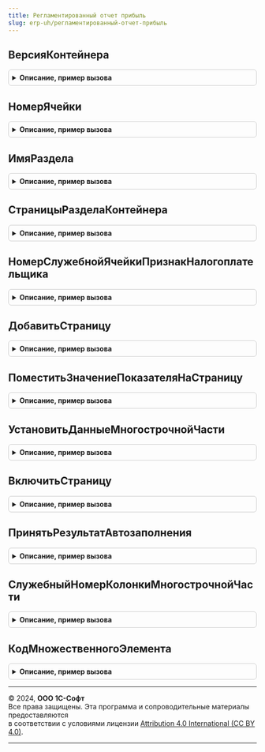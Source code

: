 ```yaml
---
title: Регламентированный отчет прибыль
slug: erp-uh/регламентированный-отчет-прибыль
---
```



## ВерсияКонтейнера
<details style="margin: 1em 0; padding: 0.5em; border: 1px solid #ccc; border-radius: 6px;">

<summary style="font-weight: bold; cursor: pointer;">Описание, пример вызова</summary>

```bsl

// Определяет версию контейнера БРО, содержащего данные декларации.
// Ранее редакции формы использовали двухуровневую структуру,
// начиная с отчетности за 2019 год - трехуровневую, где приложения к листу 02 подчинены листу 02.
// Подробнее об устройстве контейнера см. СтраницыРазделаКонтейнера
//
// Параметры:
//  ИмяРедакции - Строка - имя редакции отчета (формы БРО)
//
// Возвращаемое значение:
//  Дата - идентификатор версии. Можно сравнивать с применением операторов < или >
//
Функция ВерсияКонтейнера(ИмяРедакции) Экспорт
```

Пример вызова
```bsl
Результат = РегламентированныйОтчетПрибыль.ВерсияКонтейнера(ИмяРедакции) 
```
</details>

## НомерЯчейки
<details style="margin: 1em 0; padding: 0.5em; border: 1px solid #ccc; border-radius: 6px;">

<summary style="font-weight: bold; cursor: pointer;">Описание, пример вызова</summary>

```bsl

// Конструирует техногенный номер ячейки, используемый в форме отчета,
// по данным, предусмотренным нормативным документом
//
// Параметры:
//  НомерЛиста		 - Строка - номер листа декларации, как указано в нормативном документе, например "02"
//  НомерПриложения	 - Строка - номер приложения к листу декларации, как указано в нормативном документе, например "1"
//  НомерСтроки		 - Строка - номер строки, как указано в нормативном документе, например "030"
//  НомерГрафы		 - Строка - условный номер графы (колонки), предусмотренный разработчиками БРО.
//                              Обычно основные суммовые показатели имеют условный номер "03".
//  ИмяРедакции      - Строка - имя редакции отчета (формы БРО)
//
// Возвращаемое значение:
//  Строка - номер ячейки отчета
//
Функция НомерЯчейки(Знач НомерЛиста, Знач НомерПриложения, Знач НомерСтроки, Знач НомерГрафы, ИмяРедакции) Экспорт
```

Пример вызова
```bsl
Результат = РегламентированныйОтчетПрибыль.НомерЯчейки(НомерЛиста, НомерПриложения, НомерСтроки, НомерГрафы, ИмяРедакции) 
```
</details>

## ИмяРаздела
<details style="margin: 1em 0; padding: 0.5em; border: 1px solid #ccc; border-radius: 6px;">

<summary style="font-weight: bold; cursor: pointer;">Описание, пример вызова</summary>

```bsl

// Конструирует имя раздела (листа, приложения к листу, раздела декларации, подраздела и т.п.), используемое в контейнере БРО
//
// Параметры:
//  НомерЛиста		 - Строка - номер листа декларации, как указано в нормативном документе, например "02"
//  НомерПриложения	 - Строка - номер приложения к листу декларации, как указано в нормативном документе, например "1"
//
// Возвращаемое значение:
//  Строка - имя раздела
//
Функция ИмяРаздела(НомерЛиста, НомерПриложения) Экспорт
```

Пример вызова
```bsl
Результат = РегламентированныйОтчетПрибыль.ИмяРаздела(НомерЛиста, НомерПриложения) 
```
</details>

## СтраницыРазделаКонтейнера
<details style="margin: 1em 0; padding: 0.5em; border: 1px solid #ccc; border-radius: 6px;">

<summary style="font-weight: bold; cursor: pointer;">Описание, пример вызова</summary>

```bsl

// Находит в контейнере данных отчета коллекцию записей, соответствующую набору страниц заданного раздела (листа, приложения к листу и т.п.)
//
// Параметры:
//  Контейнер              - ДеревоЗначений, Структура - заполняемый контейнер, тип определяется редакцией отчета, см. ВерсияКонтейнера
//  НомерЛиста             - Строка - номер листа декларации, как указано в нормативном документе, например "02"
//  НомерПриложения        - Строка - номер приложения к листу декларации, как указано в нормативном документе, например "1"
//  ИндексКомплектаСтраниц - Число  - индекс заполняемой страницы (комплекта страниц) отчета.
//                                    Для добавления страницы см. ДобавитьСтраницу
//  ИмяРедакции            - Строка - имя редакции отчета (формы БРО)
//
// Возвращаемое значение:
//  КоллекцияСтрокДереваЗначений, Структура - страница контейнера БРО, с которой можно работать методами области УстановкаЗначенийКонтейнера
//
Функция СтраницыРазделаКонтейнера(Контейнер, НомерЛиста, НомерПриложения, ИндексКомплектаСтраниц, ИмяРедакции) Экспорт
```

Пример вызова
```bsl
Результат = РегламентированныйОтчетПрибыль.СтраницыРазделаКонтейнера(Контейнер, НомерЛиста, НомерПриложения, ИндексКомплектаСтраниц, ИмяРедакции) 
```
</details>

## НомерСлужебнойЯчейкиПризнакНалогоплательщика
<details style="margin: 1em 0; padding: 0.5em; border: 1px solid #ccc; border-radius: 6px;">

<summary style="font-weight: bold; cursor: pointer;">Описание, пример вызова</summary>

```bsl

// Определяет номер служебной ячейки для хранения признака налогоплательщика.
// Нормативные документы предусматривают такое поле отчета, но не присваивают ему номер.
//
// Параметры:
//  НомерЛиста       - Строка - номер листа декларации, как указано в нормативном документе, например "02"
//  НомерПриложения  - Строка - номер приложения к листу декларации, как указано в нормативном документе, например "1"
//  ИмяРедакции      - Строка - имя редакции отчета (формы БРО)
//
// Возвращаемое значение:
//  Строка - см. НомерЯчейки
//
Функция НомерСлужебнойЯчейкиПризнакНалогоплательщика(НомерЛиста, НомерПриложения, ИмяРедакции) Экспорт
```

Пример вызова
```bsl
Результат = РегламентированныйОтчетПрибыль.НомерСлужебнойЯчейкиПризнакНалогоплательщика(НомерЛиста, НомерПриложения, ИмяРедакции) 
```
</details>

## ДобавитьСтраницу
<details style="margin: 1em 0; padding: 0.5em; border: 1px solid #ccc; border-radius: 6px;">

<summary style="font-weight: bold; cursor: pointer;">Описание, пример вызова</summary>

```bsl

// Добавляет в контейнер данных отчета страницу раздела отчета (листа, приложения и т.п.)
//
// Параметры:
//  РазделБРО   - КоллекцияСтрокДереваЗначений, Структура - результат СтраницыРазделаКонтейнера
//  ИмяРедакции - Строка - имя редакции отчета (формы БРО)
//
Процедура ДобавитьСтраницу(РазделБРО, ИмяРедакции) Экспорт
```

Пример вызова
```bsl
РегламентированныйОтчетПрибыль.ДобавитьСтраницу(РазделБРО, ИмяРедакции) 
```
</details>

## ПоместитьЗначениеПоказателяНаСтраницу
<details style="margin: 1em 0; padding: 0.5em; border: 1px solid #ccc; border-radius: 6px;">

<summary style="font-weight: bold; cursor: pointer;">Описание, пример вызова</summary>

```bsl

// Помещает в контейнер (на страницу контейнера) значение показателя.
// Не следует использовать для показателей многострочных частей. Для них - УстановитьДанныеМногострочнойЧасти
//
// Параметры:
//  Страница     - СтрокаДереваЗначений, ТаблицаЗначений, ДанныеФормыКоллекция - элемент коллекции из СтраницыРазделаКонтейнера
//  НомерЯчейки  - Строка - номер заполняемого поля отчета, см. НомерЯчейки
//  Значение     - Число, Строка, Дата - устанавливаемое значение;
//                 тип определяется разработчиками БРО исходя из назначения ячейки. Обычно - Число
//
Процедура ПоместитьЗначениеПоказателяНаСтраницу(Страница, НомерЯчейки, Значение) Экспорт
```

Пример вызова
```bsl
РегламентированныйОтчетПрибыль.ПоместитьЗначениеПоказателяНаСтраницу(Страница, НомерЯчейки, Значение) 
```
</details>

## УстановитьДанныеМногострочнойЧасти
<details style="margin: 1em 0; padding: 0.5em; border: 1px solid #ccc; border-radius: 6px;">

<summary style="font-weight: bold; cursor: pointer;">Описание, пример вызова</summary>

```bsl

// Помещает в контейнер (на страницу контейнера) значения показателей многострочной части
// Для установки основных данных декларации - в ПоместитьЗначениеПоказателяНаСтраницу
//
// Параметры:
//  Страница                 - СтрокаДереваЗначений, ТаблицаЗначений, ДанныеФормыКоллекция - элемент коллекции из СтраницыРазделаКонтейнера
//  КодЭлементаФНС           - Строка - код многострочной части в соответствии с форматом представления декларации в электронном виде
//  ДанныеМногострочнойЧасти - ТаблицаЗначений - помещаемые данные. Колонки должны иметь имена и типы,
//                             предусмотренные форматом представления декларации в электронном виде
//                             (см. "коды", "признак типа, формат элемента" соответственно)
//  ИмяРедакции              - Строка - имя редакции отчета (формы БРО)
//
Процедура УстановитьДанныеМногострочнойЧасти(Страница, КодЭлементаФНС, ДанныеМногострочнойЧасти, ИмяРедакции) Экспорт
```

Пример вызова
```bsl
РегламентированныйОтчетПрибыль.УстановитьДанныеМногострочнойЧасти(Страница, КодЭлементаФНС, ДанныеМногострочнойЧасти, ИмяРедакции) 
```
</details>

## ВключитьСтраницу
<details style="margin: 1em 0; padding: 0.5em; border: 1px solid #ccc; border-radius: 6px;">

<summary style="font-weight: bold; cursor: pointer;">Описание, пример вызова</summary>

```bsl

// Включает страницу - отмечает, что страница содержит данные.
//
// Имеет два аспекта: технический и налоговый.
// 1. С технической точки зрения, показываем, используется ли конкретная страница - будет ли она представлена в составе декларации.
//    Поэтому, если есть данные для заполнения на этой странице, то нужно убедиться, что поле также заполнено.
// 2. С налоговой точки зрения, указываются особенности операций, отраженных на конкретной странице.
//    Автоматическое заполнение предполагает, что речь идет об обычных операциях - без особенностей.
//
// Параметры:
//  Страница         - СтрокаДереваЗначений, ТаблицаЗначений, ДанныеФормыКоллекция - элемент коллекции из СтраницыРазделаКонтейнера
//                     Следует передавать только фактически заполненные страницы
//  НомерЛиста       - Строка - номер листа декларации, как указано в нормативном документе, например "02"
//  НомерПриложения  - Строка - номер приложения к листу декларации, как указано в нормативном документе, например "1"
//  ИмяРедакции      - Строка - имя редакции отчета (формы БРО)
//  ПризнакНалогоплательщика - Строка - код признака налогоплательщика
//
Процедура ВключитьСтраницу(Страница, НомерЛиста, НомерПриложения, ИмяРедакции, ПризнакНалогоплательщика = "") Экспорт
```

Пример вызова
```bsl
РегламентированныйОтчетПрибыль.ВключитьСтраницу(Страница, НомерЛиста, НомерПриложения, ИмяРедакции, ПризнакНалогоплательщика);
```
</details>

## ПринятьРезультатАвтозаполнения
<details style="margin: 1em 0; padding: 0.5em; border: 1px solid #ccc; border-radius: 6px;">

<summary style="font-weight: bold; cursor: pointer;">Описание, пример вызова</summary>

```bsl

// Выполняет действия, необходимые после автозаполнения.
// Это код БРО, однако необходим явный его вызов из переопределяемого кода прикладного решения,
// так как этот переопределяемый код в БРО является обработчиком фонового задания.
//
// Параметры:
//  Контейнер            - ДеревоЗначений, Структура - заполненный контейнер, тип определяется редакцией отчета, см. ВерсияКонтейнера
//  ТаблицаРасшифровки	 - ТаблицаЗначений - данные расшифровки. Конкретный формат определяется прикладным решением.
//                         Например, может использоваться ЗаполнениеРасшифровкаРегламентированнойОтчетности.НовыйРасшифровка
//  ПараметрыОтчета      - Структура - параметры, передаваемые БРО в РегламентированнаяОтчетностьПереопределяемый.ЗаполнитьОтчет
//  ИмяРедакции          - Строка - имя редакции отчета (формы БРО)
//
Процедура ПринятьРезультатАвтозаполнения(Контейнер, ТаблицаРасшифровки, ПараметрыОтчета, ИмяРедакции) Экспорт
```

Пример вызова
```bsl
РегламентированныйОтчетПрибыль.ПринятьРезультатАвтозаполнения(Контейнер, ТаблицаРасшифровки, ПараметрыОтчета, ИмяРедакции) 
```
</details>

## СлужебныйНомерКолонкиМногострочнойЧасти
<details style="margin: 1em 0; padding: 0.5em; border: 1px solid #ccc; border-radius: 6px;">

<summary style="font-weight: bold; cursor: pointer;">Описание, пример вызова</summary>

```bsl

// Определяет служебный номер колонки многострочной части, используемый в контейнере формы отчета.
// Номер колонки включает относительный номер многострочной части и номер показателя в ней.
//
// Параметры:
//  КодТаблицыФНС	 - Строка - код таблицы (элемента типа "С") в формате представления декларации в электронном виде
//  КодЭлементаФНС	 - Строка - код элемента (колонки таблицы) в формате представления декларации в электронном виде
//  ИмяРедакции      - Строка - имя редакции отчета (формы БРО)
//
// Возвращаемое значение:
//  Строка - семизначный номер колонки
//
Функция СлужебныйНомерКолонкиМногострочнойЧасти(КодТаблицыФНС, КодЭлементаФНС, ИмяРедакции) Экспорт
```

Пример вызова
```bsl
Результат = РегламентированныйОтчетПрибыль.СлужебныйНомерКолонкиМногострочнойЧасти(КодТаблицыФНС, КодЭлементаФНС, ИмяРедакции) 
```
</details>

## КодМножественногоЭлемента
<details style="margin: 1em 0; padding: 0.5em; border: 1px solid #ccc; border-radius: 6px;">

<summary style="font-weight: bold; cursor: pointer;">Описание, пример вызова</summary>

```bsl

// Определяет служебный номер показателя многострочной части, используемый для нумерации ячеек формы отчета.
//
// Параметры:
//  КодТаблицыФНС	 - Строка - код таблицы (элемента типа "С") в формате представления декларации в электронном виде
//  КодЭлементаФНС	 - Строка - код элемента (колонки таблицы) в формате представления декларации в электронном виде
//  ИмяРедакции      - Строка - имя редакции отчета (формы БРО)
//
// Возвращаемое значение:
//  Строка - пятизначный номер ячейки (включает условный номер строки и графы)
//
Функция КодМножественногоЭлемента(КодТаблицыФНС, КодЭлементаФНС, ИмяРедакции) Экспорт
```

Пример вызова
```bsl
Результат = РегламентированныйОтчетПрибыль.КодМножественногоЭлемента(КодТаблицыФНС, КодЭлементаФНС, ИмяРедакции) 
```
</details>

---

© 2024, **ООО 1С-Софт**  
Все права защищены. Эта программа и сопроводительные материалы предоставляются  
в соответствии с условиями лицензии [Attribution 4.0 International (CC BY 4.0)](https://creativecommons.org/licenses/by/4.0/legalcode).

---
